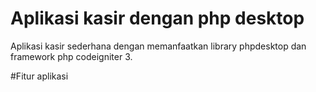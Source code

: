 # Aplikasi kasir dengan php desktop
Aplikasi kasir sederhana dengan memanfaatkan library phpdesktop dan framework php codeigniter 3.

#Fitur aplikasi

